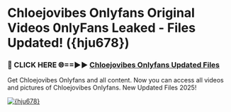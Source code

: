 # Chloejovibes Onlyfans Original Videos 0nlyFans Leaked - Files Updated! ({hju678})

<h3>🔴 CLICK HERE 🌐==►► <a href="https://tinyurl.com/ms9xzufz" rel="nofollow">Chloejovibes Onlyfans Updated Files</a></h3>

Get Chloejovibes Onlyfans and all content. Now you can access all videos and pictures of Chloejovibes Onlyfans. New Updated Files 2025!

[![{hju678}](https://i.imgur.com/PQ7UWWw.gif)](https://tinyurl.com/ms9xzufz)